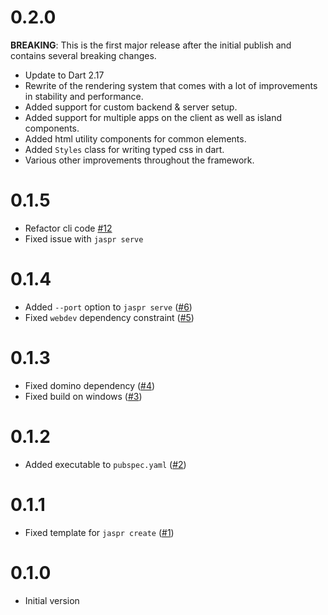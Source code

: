 # 0.2.0

**BREAKING**: This is the first major release after the initial publish and contains several breaking changes.

- Update to Dart 2.17
- Rewrite of the rendering system that comes with a lot of improvements in stability and performance.
- Added support for custom backend & server setup.
- Added support for multiple apps on the client as well as island components.
- Added html utility components for common elements.
- Added `Styles` class for writing typed css in dart.
- Various other improvements throughout the framework.

# 0.1.5

- Refactor cli code [#12](https://github.com/schultek/jaspr/pull/12)
- Fixed issue with `jaspr serve`

# 0.1.4

- Added `--port` option to `jaspr serve` ([#6](https://github.com/schultek/jaspr/issues/6))
- Fixed `webdev` dependency constraint ([#5](https://github.com/schultek/jaspr/issues/5))

# 0.1.3

- Fixed domino dependency ([#4](https://github.com/schultek/jaspr/pull/4))
- Fixed build on windows ([#3](https://github.com/schultek/jaspr/issues/3))

# 0.1.2

- Added executable to `pubspec.yaml` ([#2](https://github.com/schultek/jaspr/issues/2))

# 0.1.1

- Fixed template for `jaspr create` ([#1](https://github.com/schultek/jaspr/pull/1))

# 0.1.0

- Initial version
